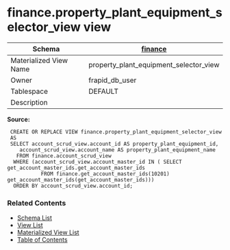 # finance.property_plant_equipment_selector_view view

| Schema | [finance](../../schemas/finance.md) |
| ------ | ----------------------------------------------- |
| Materialized View Name | property_plant_equipment_selector_view |
| Owner | frapid_db_user |
| Tablespace | DEFAULT |
| Description |  |

**Source:**

```plpgsql
 CREATE OR REPLACE VIEW finance.property_plant_equipment_selector_view
 AS
 SELECT account_scrud_view.account_id AS property_plant_equipment_id,
    account_scrud_view.account_name AS property_plant_equipment_name
   FROM finance.account_scrud_view
  WHERE (account_scrud_view.account_master_id IN ( SELECT get_account_master_ids.get_account_master_ids
           FROM finance.get_account_master_ids(10201) get_account_master_ids(get_account_master_ids)))
  ORDER BY account_scrud_view.account_id;
```


### Related Contents
* [Schema List](../../schemas.md)
* [View List](../../views.md)
* [Materialized View List](../../materialized-views.md)
* [Table of Contents](../../README.md)

